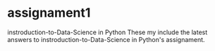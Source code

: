 # assignament1
instroduction-to-Data-Science in Python
These my include the latest answers to instroduction-to-Data-Science in Python's assignament.

